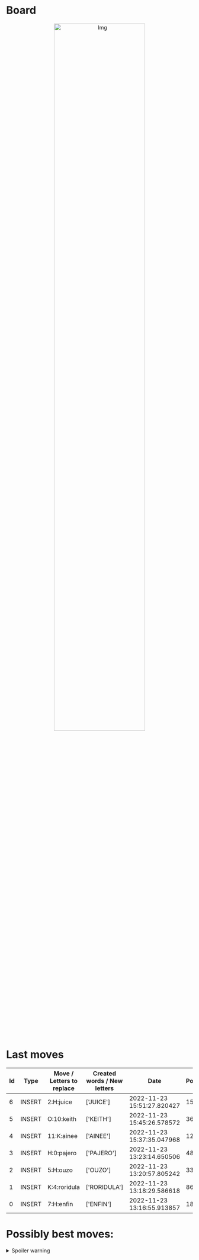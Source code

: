 
# Board

<p align="center">
<img src="https://raw.githubusercontent.com/radosz99/radosz99/main/board.png" width=70% alt="Img"/>
    </p>
    
# Last moves

| Id | Type | Move / Letters to replace | Created words / New letters | Date | Points | Player | 
| - | - | - | - | - | - | - |
|6| INSERT | 2:H:juice | ['JUICE'] | 2022-11-23 15:51:27.820427 | 15 | Tom |
|5| INSERT | O:10:keith | ['KEITH'] | 2022-11-23 15:45:26.578572 | 36 | Jerry |
|4| INSERT | 11:K:ainee | ['AINEE'] | 2022-11-23 15:37:35.047968 | 12 | Tom |
|3| INSERT | H:0:pajero | ['PAJERO'] | 2022-11-23 13:23:14.650506 | 48 | Jerry |
|2| INSERT | 5:H:ouzo | ['OUZO'] | 2022-11-23 13:20:57.805242 | 33 | Tom |
|1| INSERT | K:4:roridula | ['RORIDULA'] | 2022-11-23 13:18:29.586618 | 86 | Jerry |
|0| INSERT | 7:H:enfin | ['ENFIN'] | 2022-11-23 13:16:55.913857 | 18 | Tom |
# Possibly best moves:

<details>
  <summary>Spoiler warning</summary>
  
  | Id | Move | Issue link | Points |
  | - | - | - | - |  
|1| 9:J:quito | [scrabble&#124;move&#124;9:J:quito](https://github.com/radosz99/radosz99/issues/new?title=scrabble%7Cmove%7C9%3AJ%3Aquito&body=Just+push+%27Submit+new+issue%27+or+update+with+your+move.) | 36 
|2| 13:J:fagott | [scrabble&#124;move&#124;13:J:fagott](https://github.com/radosz99/radosz99/issues/new?title=scrabble%7Cmove%7C13%3AJ%3Afagott&body=Just+push+%27Submit+new+issue%27+or+update+with+your+move.) | 36 
|3| 9:J:quota | [scrabble&#124;move&#124;9:J:quota](https://github.com/radosz99/radosz99/issues/new?title=scrabble%7Cmove%7C9%3AJ%3Aquota&body=Just+push+%27Submit+new+issue%27+or+update+with+your+move.) | 36 
|4| 9:J:quoit | [scrabble&#124;move&#124;9:J:quoit](https://github.com/radosz99/radosz99/issues/new?title=scrabble%7Cmove%7C9%3AJ%3Aquoit&body=Just+push+%27Submit+new+issue%27+or+update+with+your+move.) | 36 
|5| 4:D:faqir | [scrabble&#124;move&#124;4:D:faqir](https://github.com/radosz99/radosz99/issues/new?title=scrabble%7Cmove%7C4%3AD%3Afaqir&body=Just+push+%27Submit+new+issue%27+or+update+with+your+move.) | 34 
|6| 9:J:quag | [scrabble&#124;move&#124;9:J:quag](https://github.com/radosz99/radosz99/issues/new?title=scrabble%7Cmove%7C9%3AJ%3Aquag&body=Just+push+%27Submit+new+issue%27+or+update+with+your+move.) | 34 
|7| 9:J:quai | [scrabble&#124;move&#124;9:J:quai](https://github.com/radosz99/radosz99/issues/new?title=scrabble%7Cmove%7C9%3AJ%3Aquai&body=Just+push+%27Submit+new+issue%27+or+update+with+your+move.) | 33 
|8| 9:J:quat | [scrabble&#124;move&#124;9:J:quat](https://github.com/radosz99/radosz99/issues/new?title=scrabble%7Cmove%7C9%3AJ%3Aquat&body=Just+push+%27Submit+new+issue%27+or+update+with+your+move.) | 33 
|9| 9:J:quot | [scrabble&#124;move&#124;9:J:quot](https://github.com/radosz99/radosz99/issues/new?title=scrabble%7Cmove%7C9%3AJ%3Aquot&body=Just+push+%27Submit+new+issue%27+or+update+with+your+move.) | 33 
|10| 9:J:quia | [scrabble&#124;move&#124;9:J:quia](https://github.com/radosz99/radosz99/issues/new?title=scrabble%7Cmove%7C9%3AJ%3Aquia&body=Just+push+%27Submit+new+issue%27+or+update+with+your+move.) | 33 
</details>
    